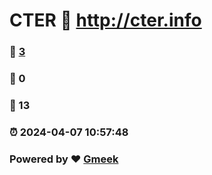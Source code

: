 # CTER :link: http://cter.info 
### :page_facing_up: [3](http://cter.info/tag.html) 
### :speech_balloon: 0 
### :hibiscus: 13 
### :alarm_clock: 2024-04-07 10:57:48 
### Powered by :heart: [Gmeek](https://github.com/Meekdai/Gmeek)
